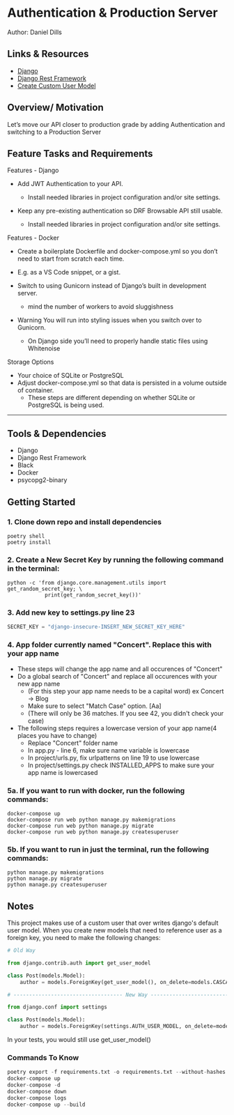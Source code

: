 # Authentication & Production Server

Author: Daniel Dills

## Links & Resources

- [Django](https://docs.djangoproject.com/en/3.2/)
- [Django Rest Framework](https://www.django-rest-framework.org/)
- [Create Custom User Model](https://testdriven.io/blog/django-custom-user-model/)

## Overview/ Motivation

Let’s move our API closer to production grade by adding Authentication and switching to a Production Server

## Feature Tasks and Requirements

Features - Django

- Add JWT Authentication to your API.
  - Install needed libraries in project configuration and/or site settings.

- Keep any pre-existing authentication so DRF Browsable API still usable.
  - Install needed libraries in project configuration and/or site settings.

Features - Docker

- Create a boilerplate Dockerfile and docker-compose.yml so you don’t need to start from scratch each time.

- E.g. as a VS Code snippet, or a gist.

- Switch to using Gunicorn instead of Django’s built in development server.
  - mind the number of workers to avoid sluggishness

- Warning You will run into styling issues when you switch over to Gunicorn.
  - On Django side you’ll need to properly handle static files using Whitenoise

Storage Options

- Your choice of SQLite or PostgreSQL
- Adjust docker-compose.yml so that data is persisted in a volume outside of container.
  - These steps are different depending on whether SQLite or PostgreSQL is being used.
  
---

## Tools & Dependencies

- Django
- Django Rest Framework
- Black
- Docker
- psycopg2-binary

## Getting Started

### 1. Clone down repo and install dependencies

```iterm
poetry shell
poetry install
```

### 2. Create a New Secret Key by running the following command in the terminal:

```iterm
python -c 'from django.core.management.utils import get_random_secret_key; \
            print(get_random_secret_key())'
```

### 3. Add new key to settings.py line 23

```python
SECRET_KEY = "django-insecure-INSERT_NEW_SECRET_KEY_HERE"
```

### 4. App folder currently named "Concert". Replace this with your app name

- These steps will change the app name and all occurences of "Concert"
- Do a global search of "Concert" and replace all occurences with your new app name
  - (For this step your app name needs to be a capital word) ex Concert -> Blog
  - Make sure to select "Match Case" option. [Aa]
  - (There will only be 36 matches. If you see 42, you didn't check your case)
- The following steps requires a lowercase version of your app name(4 places you have to change)
  - Replace "Concert" folder name
  - In app.py - line 6, make sure name variable is lowercase
  - In project/urls.py, fix urlpatterns on line 19 to use lowercase
  - In project/settings.py check INSTALLED_APPS to make sure your app name is lowercased

### 5a. If you want to run with docker, run the following commands:

```iterm
docker-compose up
docker-compose run web python manage.py makemigrations
docker-compose run web python manage.py migrate
docker-compose run web python manage.py createsuperuser
```

### 5b. If you want to run in just the terminal, run the following commands:

```iterm
python manage.py makemigrations
python manage.py migrate
python manage.py createsuperuser
```

## Notes

This project makes use of a custom user that over writes django's default user model. When you create new models that need to reference user as a foreign key, you need to make the following changes:

```python
# Old Way

from django.contrib.auth import get_user_model

class Post(models.Model):
    author = models.ForeignKey(get_user_model(), on_delete=models.CASCADE)

# ----------------------------------- New Way -----------------------------------

from django.conf import settings

class Post(models.Model):
    author = models.ForeignKey(settings.AUTH_USER_MODEL, on_delete=models.CASCADE)

```

In your tests, you would still use get_user_model()

### Commands To Know

```python
poetry export -f requirements.txt -o requirements.txt --without-hashes
docker-compose up
docker-compose -d
docker-compose down
docker-compose logs
docker-compose up --build
```
